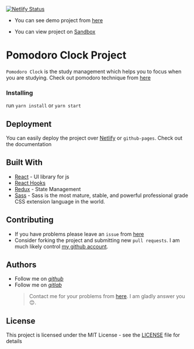 [![Netlify Status](https://api.netlify.com/api/v1/badges/46a72239-07e4-4dcc-a4c6-0982fa7c01e8/deploy-status)](https://app.netlify.com/sites/afozbek-pomodoro-app/deploys)

- You can see demo project from [here](https://afozbek-pomodoro-app.netlify.com/?_ga=2.20810424.1224819846.1560082344-1034779676.1559814958)

- You can view project on [Sandbox](https://codesandbox.io/s/pomodoro-clock-777pm)
# Pomodoro Clock Project

 `Pomodoro Clock` is the study management which helps you to focus when you are studying. Check out pomodoro technique from [here](https://en.wikipedia.org/wiki/Pomodoro_Technique)

### Installing

 run `yarn install` or `yarn start`

## Deployment

You can easily deploy the project over [Netlify](https://www.netlify.com/) or ``github-pages``. Check out the documentation

## Built With

* [React](https://tr.reactjs.org/) - UI library for js
* [React Hooks](https://reactjs.org/docs/hooks-intro.html)
* [Redux](https://redux.js.org/) - State Management
* [Sass](https://sass-lang.com/) - Sass is the most mature, stable, and powerful professional grade CSS extension language in the world.

## Contributing

- If you have problems please leave an `issue` from [here](https://github.com/afozbek/Burger-Hunger/issues)
- Consider forking the project and submitting new `pull requests`. I am much likely control [my github account](https://github.com/afozbek).


## Authors

- Follow me on [_github_](https://github.com/afozbek)
- Follow me on [_gitlab_](https://gitlab.com/afozbek)
  > Contact me for your problems from [here](mailto:furkanozbek1995@gmail.com). I am gladly answer you 😊.

## License

This project is licensed under the MIT License - see the [LICENSE](LICENSE) file for details


